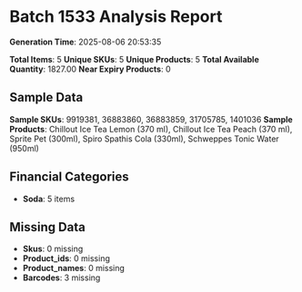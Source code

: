 # Batch 1533 Analysis Report

**Generation Time**: 2025-08-06 20:53:35

**Total Items**: 5
**Unique SKUs**: 5
**Unique Products**: 5
**Total Available Quantity**: 1827.00
**Near Expiry Products**: 0

## Sample Data
**Sample SKUs**: 9919381, 36883860, 36883859, 31705785, 1401036
**Sample Products**: Chillout Ice Tea Lemon (370 ml), Chillout Ice Tea Peach (370 ml), Sprite Pet (300ml), Spiro Spathis Cola (330ml), Schweppes Tonic Water (950ml)

## Financial Categories
- **Soda**: 5 items

## Missing Data
- **Skus**: 0 missing
- **Product_ids**: 0 missing
- **Product_names**: 0 missing
- **Barcodes**: 3 missing
